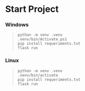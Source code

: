 # Start Project  
### Windows

>`python -m venv .venv`  
>`.venv/bin/Activate.ps1`  
>`pip install requeriments.txt`  
>`flask run`

### Linux

>`python -m venv .venv`  
>`.venv/bin/activate`  
>`pip install requeriments.txt`  
>`flask run`


